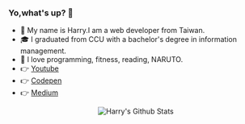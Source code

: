 ### Yo,what's up? 👋

* 🌱 My name is Harry.I am a web developer from Taiwan.
* 🎓 I graduated from CCU with a bachelor's degree in information management.
* 💖 I love programming, fitness, reading, NARUTO.
* 👉 [Youtube](https://www.youtube.com/channel/UCiokBu5-m1B9DeVdD2KY1gg)
* 👉 [Codepen](https://codepen.io/dot-code)
* 👉 [Medium](https://medium.com/@snh90100)

<p align="center">
  <img align="center" src="https://github-readme-stats.vercel.app/api?username=a90100&&show_icons=true&title_color=ffc857&icon_color=8ac926&text_color=daf7dc&bg_color=151515" alt="Harry's Github Stats">
</p>
